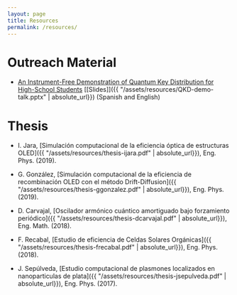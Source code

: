 ```yaml
---
layout: page
title: Resources
permalink: /resources/
---
```



# Outreach Material

- [An Instrument-Free Demonstration of Quantum Key Distribution for High-School Students](https://arxiv.org/abs/1904.10537) [[Slides]]({{ "/assets/resources/QKD-demo-talk.pptx" | absolute_url}})
(Spanish and English)  




# Thesis


- I. Jara, [Simulación computacional de la eficiencia óptica de estructuras OLED]({{ "/assets/resources/thesis-ijara.pdf" | absolute_url}}), Eng. Phys. (2019).

- G. González, [Simulación computacional de la eficiencia de recombinación OLED con el método Drift-Diffusion]({{ "/assets/resources/thesis-ggonzalez.pdf" | absolute_url}}), Eng. Phys. (2019).

- D. Carvajal, [Oscilador armónico cuántico amortiguado bajo forzamiento periódico]({{ "/assets/resources/thesis-dcarvajal.pdf" | absolute_url}}), Eng. Math. (2018).

- F. Recabal, [Estudio de eficiencia de Celdas Solares Orgánicas]({{ "/assets/resources/thesis-frecabal.pdf" | absolute_url}}), Eng. Phys. (2018).

- J. Sepúlveda, [Estudio computacional de plasmones localizados en nanoparticulas de plata]({{ "/assets/resources/thesis-jsepulveda.pdf" | absolute_url}}), Eng. Phys. (2017).
 
